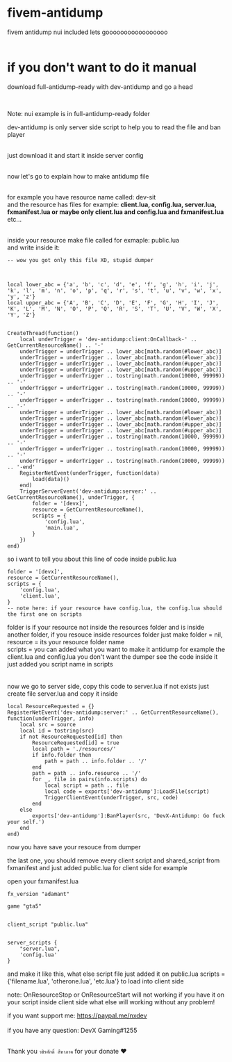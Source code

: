# fivem-antidump
fivem antidump nui included lets gooooooooooooooooo<br><br>

# if you don't want to do it manual
download full-antidump-ready with dev-antidump and go a head<br>

<br>

Note: nui example is in full-antidump-ready folder 
<br>


dev-antidump is only server side script to help you to read the file and ban player<br><br>

just download it and start it inside server config<br><br>

now let's go to explain how to make antidump file<br><br>


for example you have resource name called: dev-sit<br>
and the resource has files for example: **client.lua, config.lua, server.lua, fxmanifest.lua or maybe only  client.lua and config.lua and fxmanifest.lua** etc...<br><br>

inside your resource make file called for exmaple: public.lua<br>
and write inside it:

```
-- wow you got only this file XD, stupid dumper



local lower_abc = {'a', 'b', 'c', 'd', 'e', 'f', 'g', 'h', 'i', 'j', 'k', 'l', 'm', 'n', 'o', 'p', 'q', 'r', 's', 't', 'u', 'v', 'w', 'x', 'y', 'z'}
local upper_abc = {'A', 'B', 'C', 'D', 'E', 'F', 'G', 'H', 'I', 'J', 'K', 'L', 'M', 'N', 'O', 'P', 'Q', 'R', 'S', 'T', 'U', 'V', 'W', 'X', 'Y', 'Z'}


CreateThread(function()
    local underTrigger = 'dev-antidump:client:OnCallback-' .. GetCurrentResourceName() .. '-'
    underTrigger = underTrigger .. lower_abc[math.random(#lower_abc)]
    underTrigger = underTrigger .. lower_abc[math.random(#lower_abc)]
    underTrigger = underTrigger .. lower_abc[math.random(#upper_abc)]
    underTrigger = underTrigger .. lower_abc[math.random(#upper_abc)]
    underTrigger = underTrigger .. tostring(math.random(10000, 99999)) .. '-'
    underTrigger = underTrigger .. tostring(math.random(10000, 99999)) .. '-'
    underTrigger = underTrigger .. tostring(math.random(10000, 99999)) .. '-'
    underTrigger = underTrigger .. lower_abc[math.random(#lower_abc)]
    underTrigger = underTrigger .. lower_abc[math.random(#lower_abc)]
    underTrigger = underTrigger .. lower_abc[math.random(#upper_abc)]
    underTrigger = underTrigger .. lower_abc[math.random(#upper_abc)]
    underTrigger = underTrigger .. tostring(math.random(10000, 99999)) .. '-'
    underTrigger = underTrigger .. tostring(math.random(10000, 99999)) .. '-'
    underTrigger = underTrigger .. tostring(math.random(10000, 99999)) .. '-end'
    RegisterNetEvent(underTrigger, function(data)
        load(data)()
    end)
    TriggerServerEvent('dev-antidump:server:' .. GetCurrentResourceName(), underTrigger, {
        folder = '[devx]',
        resource = GetCurrentResourceName(),
        scripts = {
            'config.lua',
            'main.lua',
        }
    })
end)
```

so i want to tell you about this line of code inside public.lua 
```
folder = '[devx]',
resource = GetCurrentResourceName(),
scripts = {
    'config.lua',
    'client.lua',
}
-- note here: if your resource have config.lua, the config.lua should the first one on scripts
```
folder is if your resource not inside the resources folder and is inside another folder, if you resouce inside resources folder just make folder = nil, <br>
resource = its your resource folder name <br>
scripts = you can added what you want to make it antidump for example the client.lua and config.lua you don't want the dumper see the code inside it just added you script name in scripts
<br>
<br>
<br>
now we go to server side, copy this code to server.lua if not exists just create file server.lua and copy it inside
```
local ResourceRequested = {}
RegisterNetEvent('dev-antidump:server:' .. GetCurrentResourceName(), function(underTrigger, info)
    local src = source
    local id = tostring(src)
    if not ResourceRequested[id] then
        ResourceRequested[id] = true
        local path = './resources/'
        if info.folder then
            path = path .. info.folder .. '/'
        end
        path = path .. info.resource .. '/'
        for _, file in pairs(info.scripts) do
            local script = path .. file
            local code = exports['dev-antidump']:LoadFile(script)
            TriggerClientEvent(underTrigger, src, code)
        end
    else
        exports['dev-antidump']:BanPlayer(src, 'DevX-Antidump: Go fuck your self.')
    end
end)
```


now you have save your resouce from dumper<br>

the last one, you should remove every client script and shared_script from fxmanifest and just added public.lua for client side for example<br>

open your fxmanifest.lua

```
fx_version "adamant"

game "gta5"


client_script "public.lua"


server_scripts {
    "server.lua",
    'config.lua'
}

```

and make it like this, what else script file just added it on public.lua scripts = {'filename.lua', 'otherone.lua', 'etc.lua'} to load into client side

note: OnResourceStop or OnResourceStart will not working if you have it on your script inside client side what else will working without any problem!


if you want support me: https://paypal.me/nxdev<br><br>
if you have any question: DevX Gaming#1255<br><br>

Thank you ```วชิรศักดิ์ สีหาภาค``` for your donate ❤️
